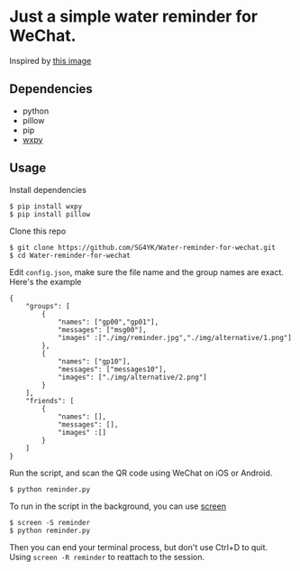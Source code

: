 # Just a simple water reminder for WeChat.
Inspired by [this image](https://github.com/SG4YK/Water-reminder-for-wechat/blob/master/img/reminder.jpg)
## Dependencies
+ python  
+ pillow
+ pip
+ [wxpy](https://github.com/youfou/wxpy)  
## Usage
Install dependencies
```
$ pip install wxpy
$ pip install pillow
```
Clone this repo
```
$ git clone https://github.com/SG4YK/Water-reminder-for-wechat.git
$ cd Water-reminder-for-wechat
```
Edit `config.json`, make sure the file name and the group names are exact. Here's the example
```
{
    "groups": [
        {
            "names": ["gp00","gp01"],
            "messages": ["msg00"],
            "images" :["./img/reminder.jpg","./img/alternative/1.png"]
        },
        {
            "names": ["gp10"],
            "messages": ["messages10"],
            "images": ["./img/alternative/2.png"]
        }
    ],
    "friends": [
        {
            "names": [],
            "messages": [],
            "images" :[]
        }
    ]
}
```
Run the script, and scan the QR code using WeChat on iOS or Android.  
```
$ python reminder.py
```
To run in the script in the background, you can use [screen](https://www.gnu.org/software/screen/)   
```
$ screen -S reminder  
$ python reminder.py
```
Then you can end your terminal process, but don't use Ctrl+D to quit.  
Using `screen -R reminder` to reattach to the session.
